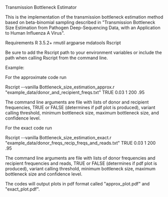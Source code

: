 Transmission Bottleneck Estimator

This is the implementation of the transmission bottleneck estimation method based on beta-binomial sampling described in "Transmission Bottleneck Size Estimation from Pathogen Deep-Sequencing Data, with an Application to Human Influenza A Virus".

Requirements
R 3.5.2+
rmutil 
argparse
mdatools
Rscript

Be sure to add the Rscript path to your environment variables or include the path when calling Rscript from the command line.  


Example:

For the approximate code run

Rscript --vanilla Bottleneck_size_estimation_approx.r "example_data/donor_and_recipient_freqs.txt" TRUE 0.03 1 200 .95

The command line arguments are file with lists of donor and recipient frequencies,  TRUE or FALSE (determines if pdf plot is produced), variant calling threshold, minimum bottleneck size, maximum bottleneck size, and confidence level.

For the exact code run

Rscript --vanilla Bottleneck_size_estimation_exact.r "example_data/donor_freqs_recip_freqs_and_reads.txt" TRUE 0.03 1 200 .95

The command line arguments are file with lists of donor frequencies and recipient frequencies and reads,  TRUE or FALSE (determines if pdf plot is produced), variant calling threshold, minimum bottleneck size, maximum bottleneck size and confidence level.


The codes will output plots in pdf format called "approx_plot.pdf" and "exact_plot.pdf".


